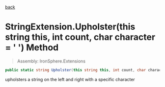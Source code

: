 ﻿

[back](/IronSphere.Extensions/types/StringExtension)

# StringExtension.Upholster(this string this, int count, char character = &#39; &#39;) Method

> Assembly: IronSphere.Extensions

```csharp
public static string Upholster(this string this, int count, char character = ' ')
```

upholsters a string on the left and right with a specific character

 